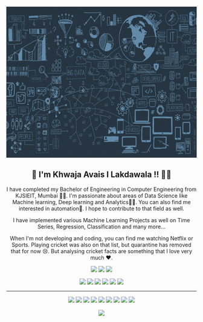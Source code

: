<p align="center">
 <img width="800" height="400" src="https://github.com/khwajaavais/khwajaavais/blob/86e33acfc0896c1148f0c89c3b100e90a1a066bc/social/KHWAJA%20AVAIS%20LAKDAWALA.gif"> 
<!--  <img width="800" height="400" src="C:\Users\khwaj\Downloads\KHWAJA AVAIS LAKDAWALA.gif"> -->
 
</p>
<h2 align="center">👋 I'm Khwaja Avais I Lakdawala !! 👋🤓</h2>
<p align="center">I have completed my Bachelor of Engineering in Computer Engineering from KJSIEIT, Mumbai 🧑‍🎓. I'm passionate about areas of Data Science like Machine learning, Deep learning and Analytics👨‍💻. You can also find me interested in automation🤖.  I hope to contribute to that field as well. 
</p>
<p align="center">I have implemented various Machine Learning Projects as well on Time Series, Regression, Classification and many more... </p>

<p align="center">When I'm not developing and coding, you can find me watching Netflix or Sports. Playing cricket was also on that list, but quarantine has removed that for now 😢. But analysing cricket facts are something that I love very much ♥️.</p>

<p align="center"><a href="https://twitter.com/https://twitter.com/KhwajaavaisL"><img src="https://img.shields.io/badge/twitter-%231DA1F2.svg?&style=for-the-badge&logo=twitter&logoColor=white" height=25></a> <a href="https://www.linkedin.com/in/khwajaavais-lakdawala/"><img src="https://img.shields.io/badge/linkedin-%230077B5.svg?&style=for-the-badge&logo=linkedin&logoColor=white" height=25></a> <a href="https://www.instagram.com/_khwajaavais_/"><img src="https://img.shields.io/badge/instagram-%23E4405F.svg?&style=for-the-badge&logo=instagram&logoColor=white" height=25></a> 
</p>

<!-- 
 
<p align=center>
  <a href="https://github.com/khwajaavais">
    <img src="https://badges.pufler.dev/visits/khwajaavais/khwajaavais?style=flat-square&color=black&logo=github">
  </a>
  <a href="https://github.com/khwajaavais?tab=repositories">
    <img src="https://badges.pufler.dev/repos/khwajaavais?style=flat-square&color=black&logo=github">
  </a>
</p>
<p align="center">
<a href="https://github.com/khwajaavais"><img src="https://img.shields.io/github/followers/khwajaavais?style=social"></a>
</p> 

-->

<p align="center">
 <img src="https://img.shields.io/badge/Data Analytics-maroon"> <img src="https://img.shields.io/badge/Machine Learning-green"> <img src="https://img.shields.io/badge/Deep Learning-red"> <img src="https://img.shields.io/badge/Computer Vision-magenta"> <img src="https://img.shields.io/badge/Natural Language Processing-yellow"> <img src="https://img.shields.io/badge/Robotic Process Automation-grey">
</p>
<hr>
<p align="center">
<img src="https://img.shields.io/badge/TensorFlow%20-%23FF6F00.svg?&style=for-the-badge&logo=TensorFlow&logoColor=white" /> <img src="https://img.shields.io/badge/Keras%20-%23D00000.svg?&style=for-the-badge&logo=Keras&logoColor=white"/> <img src="https://img.shields.io/badge/javascript%20-%23323330.svg?&style=for-the-badge&logo=javascript&logoColor=%23F7DF1E"/> <img src="https://img.shields.io/badge/html5%20-%23E34F26.svg?&style=for-the-badge&logo=html5&logoColor=white"/> <img src="https://img.shields.io/badge/css3%20-%231572B6.svg?&style=for-the-badge&logo=css3&logoColor=white"/> <img src="https://img.shields.io/badge/python%20-%2314354C.svg?&style=for-the-badge&logo=python&logoColor=white"/> <img src="https://img.shields.io/badge/c++%20-%2300599C.svg?&style=for-the-badge&logo=c%2B%2B&ogoColor=white"/> <img src="https://img.shields.io/badge/git%20-%23F05033.svg?&style=for-the-badge&logo=git&logoColor=white"/> <img src="https://img.shields.io/badge/github%20-%23121011.svg?&style=for-the-badge&logo=github&logoColor=white"/>
</p>

<p align=center>  
  <img align=center src="https://github-readme-stats.vercel.app/api?username=khwajaavais&show_icons=true&theme=radical">
</p>






	
